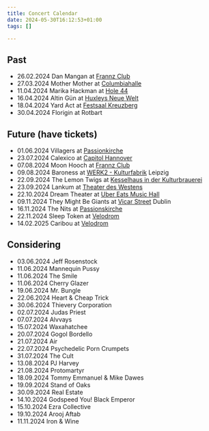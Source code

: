 ```yaml
---
title: Concert Calendar
date: 2024-05-30T16:12:53+01:00
tags: []

---
```

## Past

* 26.02.2024 Dan Mangan at [Frannz Club][frannzclub]
* 27.03.2024 Mother Mother at [Columbiahalle][columbiahalle]
* 11.04.2024 Marika Hackman at [Hole 44][hole44]
* 16.04.2024 Altin Gün at [Huxleys Neue Welt][huxleys]
* 18.04.2024 Yard Act  at [Festsaal Kreuzberg][festsaal]
* 30.04.2024 Florigin at Rotbart

## Future (have tickets)

* 01.06.2024 Villagers at [Passionkirche][passionkirche]
* 23.07.2024 Calexico at [Capitol Hannover][capitolhannover]
* 07.08.2024 Moon Hooch at [Frannz Club][frannzclub]
* 09.08.2024 Baroness at [WERK2 - Kulturfabrik][werk2] Leipzig
* 22.09.2024 The Lemon Twigs at [Kesselhaus in der Kulturbrauerei][kesselhaus]
* 23.09.2024 Lankum at [Theater des Westens][theaterdeswestens]
* 22.10.2024 Dream Theater at [Uber Eats Music Hall][ubereatsmusichall]
* 09.11.2024 They Might Be Giants at [Vicar Street][vicarstreet] Dublin
* 16.11.2024 The Nits at [Passionskirche][passionkirche]
* 22.11.2024 Sleep Token at [Velodrom][velodrom]
* 14.02.2025 Caribou at [Velodrom][velodrom]

## Considering

* 03.06.2024 Jeff Rosenstock
* 11.06.2024 Mannequin Pussy
* 11.06.2024 The Smile
* 11.06.2024 Cherry Glazer
* 19.06.2024 Mr. Bungle
* 22.06.2024 Heart & Cheap Trick
* 30.06.2024 Thievery Corporation
* 02.07.2024 Judas Priest
* 07.07.2024 Alvvays
* 15.07.2024 Waxahatchee
* 20.07.2024 Gogol Bordello
* 21.07.2024 Air
* 22.07.2024 Psychedelic Porn Crumpets
* 31.07.2024 The Cult
* 13.08.2024 PJ Harvey
* 21.08.2024 Protomartyr
* 18.09.2024 Tommy Emmanuel & Mike Dawes
* 19.09.2024 Stand of Oaks
* 30.09.2024 Real Estate
* 14.10.2024 Godspeed You! Black Emperor
* 15.10.2024 Ezra Collective
* 19.10.2024 Arooj Aftab
* 11.11.2024 Iron & Wine


[privatclub]: https://privatclub-berlin.de
[urbanspree]: https://www.urbanspree.com
[admiralpalast]: https://www.admiralspalast.theater
[columbiahalle]: https://columbiahalle.berlin/
[festsaal]: https://festsaal-kreuzberg.de/en
[frannzclub]: https://frannz.eu
[velodrom]: https://www.velodrom.de/en/
[metropol]: https://metropol-berlin.de
[zitadelle]: https://www.zitadelle-berlin.de
[ewerk]: https://www.e-werk-cologne.com
[berghainkantine]: https://www.berghain.berlin/en/
[roadrunners]: http://www.roadrunners-paradise.de
[hole44]: https://hole-berlin.de
[huxleys]: https://huxleysneuewelt.de
[lark]: https://larkberlin.com
[passionkirche]: https://www.visitberlin.de/en/passionskirche
[capitolhannover]: https://www.capitol-hannover.de
[werk2]: https://www.werk-2.de
[vicarstreet]: https://www.vicarstreet.com
[kesselhaus]: https://www.kesselhaus.net/en
[theaterdeswestens]: https://www.visitberlin.de/en/theatre-west
[ubereatsmusichall]: https://www.uber-eats-music-hall.de
